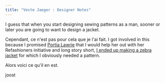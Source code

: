 ```yaml
---
title: "Veste Jaeger : Designer Notes"
---
```


I guess that when you start designing sewing patterns as a man, sooner or later you are going to want to design a jacket.

Cependant, ce n'est pas pour cela que je l'ai fait. I got involved in this because I promised [Portia Lawrie](https://www.instagram.com/portialawrie/) that I would help her out with her Refashioners initiative and long story short, [I ended up making a zebra jacket](/blog/the-refashioners-2017/) for which I obviously needed a pattern.


Alors voici ce qu'il en est.

joost
